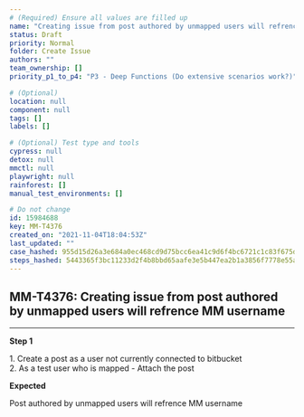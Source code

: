 ```yaml
---
# (Required) Ensure all values are filled up
name: "Creating issue from post authored by unmapped users will refrence MM username"
status: Draft
priority: Normal
folder: Create Issue
authors: ""
team_ownership: []
priority_p1_to_p4: "P3 - Deep Functions (Do extensive scenarios work?)"

# (Optional)
location: null
component: null
tags: []
labels: []

# (Optional) Test type and tools
cypress: null
detox: null
mmctl: null
playwright: null
rainforest: []
manual_test_environments: []

# Do not change
id: 15984688
key: MM-T4376
created_on: "2021-11-04T18:04:53Z"
last_updated: ""
case_hashed: 955d15d26a3e684a0ec468cd9d75bcc6ea41c9d6f4bc6721c1c83f675d41876d52c53c2a9a64c9fef215f6dfaa4326f7
steps_hashed: 5443365f3bc11233d2f4b8bbd65aafe3e5b447ea2b1a3856f7778e55a4938e61ae7d77330eccdcffce06bad4a09fde75
---
```


<!-- (Auto-generated) Based on frontmatter's "key" and "name" -->

## MM-T4376: Creating issue from post authored by unmapped users will refrence MM username

---

**Step 1**

1\. Create a post as a user not currently connected to bitbucket\
2\. As a test user who is mapped - Attach the post

**Expected**

Post authored by unmapped users will refrence MM username
